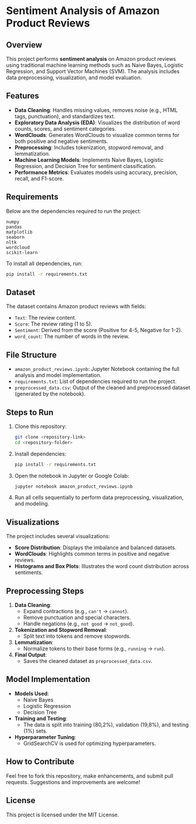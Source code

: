# Sentiment Analysis of Amazon Product Reviews

## Overview
This project performs **sentiment analysis** on Amazon product reviews using traditional machine learning methods such as Naive Bayes, Logistic Regression, and Support Vector Machines (SVM). The analysis includes data preprocessing, visualization, and model evaluation.

## Features
- **Data Cleaning**: Handles missing values, removes noise (e.g., HTML tags, punctuation), and standardizes text.
- **Exploratory Data Analysis (EDA)**: Visualizes the distribution of word counts, scores, and sentiment categories.
- **WordClouds**: Generates WordClouds to visualize common terms for both positive and negative sentiments.
- **Preprocessing**: Includes tokenization, stopword removal, and lemmatization.
- **Machine Learning Models**: Implements Naive Bayes, Logistic Regression, and Decision Tree for sentiment classification.
- **Performance Metrics**: Evaluates models using accuracy, precision, recall, and F1-score.

## Requirements
Below are the dependencies required to run the project:

```
numpy
pandas
matplotlib
seaborn
nltk
wordcloud
scikit-learn
```

To install all dependencies, run:
```bash
pip install -r requirements.txt
```

## Dataset
The dataset contains Amazon product reviews with fields:
- `Text`: The review content.
- `Score`: The review rating (1 to 5).
- `Sentiment`: Derived from the score (Positive for 4-5, Negative for 1-2).
- `word_count`: The number of words in the review.

## File Structure
- `amazon_product_reviews.ipynb`: Jupyter Notebook containing the full analysis and model implementation.
- `requirements.txt`: List of dependencies required to run the project.
- `preprocessed_data.csv`: Output of the cleaned and preprocessed dataset (generated by the notebook).

## Steps to Run
1. Clone this repository:
   ```bash
   git clone <repository-link>
   cd <repository-folder>
   ```

2. Install dependencies:
   ```bash
   pip install -r requirements.txt
   ```

3. Open the notebook in Jupyter or Google Colab:
   ```bash
   jupyter notebook amazon_product_reviews.ipynb
   ```

4. Run all cells sequentially to perform data preprocessing, visualization, and modeling.

## Visualizations
The project includes several visualizations:
- **Score Distribution**: Displays the imbalance and balanced datasets.
- **WordClouds**: Highlights common terms in positive and negative reviews.
- **Histograms and Box Plots**: Illustrates the word count distribution across sentiments.

## Preprocessing Steps
1. **Data Cleaning**:
   - Expand contractions (e.g., `can't` → `cannot`).
   - Remove punctuation and special characters.
   - Handle negations (e.g., `not good` → `not_good`).
2. **Tokenization and Stopword Removal**:
   - Split text into tokens and remove stopwords.
3. **Lemmatization**:
   - Normalize tokens to their base forms (e.g., `running` → `run`).
4. **Final Output**:
   - Saves the cleaned dataset as `preprocessed_data.csv`.

## Model Implementation
- **Models Used**:
  - Naive Bayes
  - Logistic Regression
  - Decision Tree
- **Training and Testing**:
  - The data is split into training (80,2%), validation (19,8%), and testing (1%) sets.
- **Hyperparameter Tuning**:
  - GridSearchCV is used for optimizing hyperparameters.

## How to Contribute
Feel free to fork this repository, make enhancements, and submit pull requests. Suggestions and improvements are welcome!

## License
This project is licensed under the MIT License.
